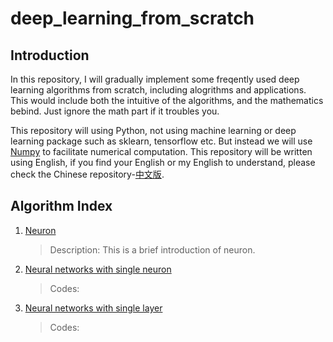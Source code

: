 # deep_learning_from_scratch

## Introduction

In this repository, I will gradually implement some freqently used deep learning algorithms from scratch, including alogrithms and applications. This would include both the intuitive of the algorithms, and the mathematics bebind. Just ignore the math part if it troubles you. 

This repository will using Python, not using machine learning or deep learning package such as sklearn, tensorflow etc. But instead we will use [Numpy](http://www.numpy.org/) to facilitate numerical computation. This repository will be written using English, if you find your English or my English to understand, please check the Chinese repository-[中文版](https://github.com/chenxingwei/deep_learning_from_scrach_Chinese/tree/master).

## Algorithm Index

1. [Neuron](https://github.com/chenxingwei/deep_learning_from_scratch/blob/master/algorithm/1.neurons.md)

    > Description: This is a brief introduction of neuron.

2. [Neural networks with single neuron](https://github.com/chenxingwei/deep_learning_from_scratch/blob/master/algorithm/2.singleNeuron.md)

    > Codes:

3. [Neural networks with single layer](https://github.com/chenxingwei/deep_learning_from_scratch/blob/master/algorithm/3.singleLayer.md)

    > Codes:

